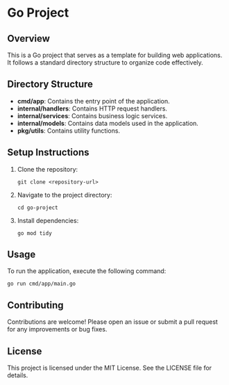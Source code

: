 # Go Project

## Overview
This is a Go project that serves as a template for building web applications. It follows a standard directory structure to organize code effectively.

## Directory Structure
- **cmd/app**: Contains the entry point of the application.
- **internal/handlers**: Contains HTTP request handlers.
- **internal/services**: Contains business logic services.
- **internal/models**: Contains data models used in the application.
- **pkg/utils**: Contains utility functions.

## Setup Instructions
1. Clone the repository:
   ```
   git clone <repository-url>
   ```
2. Navigate to the project directory:
   ```
   cd go-project
   ```
3. Install dependencies:
   ```
   go mod tidy
   ```

## Usage
To run the application, execute the following command:
```
go run cmd/app/main.go
```

## Contributing
Contributions are welcome! Please open an issue or submit a pull request for any improvements or bug fixes.

## License
This project is licensed under the MIT License. See the LICENSE file for details.